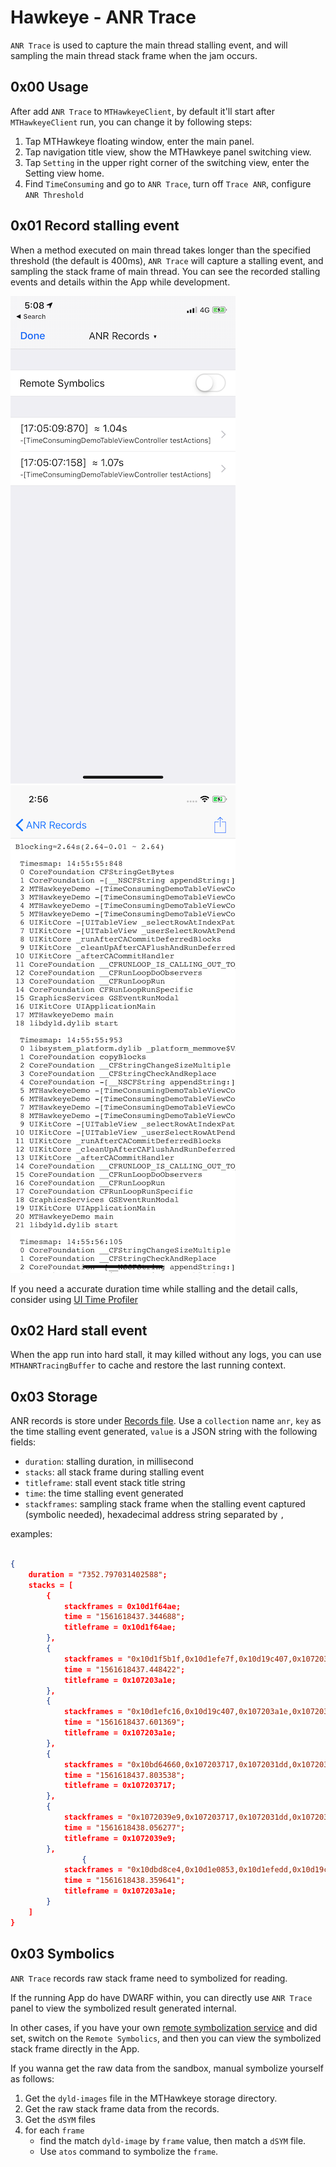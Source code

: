 # Hawkeye - ANR Trace

`ANR Trace` is used to capture the main thread stalling event, and will sampling the main thread stack frame when the jam occurs.

## 0x00 Usage

After add `ANR Trace` to `MTHawkeyeClient`, by default it'll start after `MTHawkeyeClient` run, you can change it by following steps:

1. Tap MTHawkeye floating window, enter the main panel.
2. Tap navigation title view, show the MTHawkeye panel switching view.
3. Tap `Setting` in the upper right corner of the switching view, enter the Setting view home.
4. Find `TimeConsuming` and go to `ANR Trace`, turn off `Trace ANR`, configure `ANR Threshold`

## 0x01 Record stalling event

When a method executed on main thread takes longer than the specified threshold (the default is 400ms), `ANR Trace` will capture a stalling event, and sampling the stack frame of main thread. You can see the recorded stalling events and details within the App while development.

![ANR Record list](./anr-record-list.png) ![ANR Record detail](./anr-record-detail.png)

If you need a accurate duration time while stalling and the detail calls, consider using [UI Time Profiler](./ui-time-profiler.md)

## 0x02 Hard stall event

When the app run into hard stall, it may killed without any logs, you can use `MTHANRTracingBuffer` to cache and restore the last running context.


## 0x03 Storage

ANR records is store under [Records file](./../hawkeye-storage.md#0x02-built-in-plugin-data-storage-instructions). Use a `collection` name `anr`, `key` as the time stalling event generated, `value` is a JSON string with the following fields:

- `duration`: stalling duration, in millisecond
- `stacks`: all stack frame during stalling event 
- `titleframe`: stall event stack title string
- `time`: the time stalling event generated
- `stackframes`: sampling stack frame when the stalling event captured (symbolic needed), hexadecimal address string separated by `,`

examples:

```json

{
    duration = "7352.797031402588";
    stacks = [
        {
            stackframes = 0x10d1f64ae;
            time = "1561618437.344688";
            titleframe = 0x10d1f64ae;
        },
        {
            stackframes = "0x10d1f5b1f,0x10d1efe7f,0x10d19c407,0x107203a1e,0x107203717,0x1072031dd,0x107203119,0x11545e418,0x11545e62c,0x11524ecc8,0x11523e198,0x11526b32a,0x10d1b80f6,0x10d1b25bd,0x10d1b2c30,0x10d1b2301,0x10ecf02fd,0x115243ba1,0x10720e2e1,0x10d877540";
            time = "1561618437.448422";
            titleframe = 0x107203a1e;
        },
        {
            stackframes = "0x10d1efc16,0x10d19c407,0x107203a1e,0x107203717,0x1072031dd,0x107203119,0x11545e418,0x11545e62c,0x11524ecc8,0x11523e198,0x11526b32a,0x10d1b80f6,0x10d1b25bd,0x10d1b2c30,0x10d1b2301,0x10ecf02fd,0x115243ba1,0x10720e2e1,0x10d877540";
            time = "1561618437.601369";
            titleframe = 0x107203a1e;
        },
        {
            stackframes = "0x10bd64660,0x107203717,0x1072031dd,0x107203119,0x11545e418,0x11545e62c,0x11524ecc8,0x11523e198,0x11526b32a,0x10d1b80f6,0x10d1b25bd,0x10d1b2c30,0x10d1b2301,0x10ecf02fd,0x115243ba1,0x10720e2e1,0x10d877540";
            time = "1561618437.803538";
            titleframe = 0x107203717;
        },
        {
            stackframes = "0x1072039e9,0x107203717,0x1072031dd,0x107203119,0x11545e418,0x11545e62c,0x11524ecc8,0x11523e198,0x11526b32a,0x10d1b80f6,0x10d1b25bd,0x10d1b2c30,0x10d1b2301,0x10ecf02fd,0x115243ba1,0x10720e2e1,0x10d877540";
            time = "1561618438.056277";
            titleframe = 0x1072039e9;
        },
                {
            stackframes = "0x10dbd8ce4,0x10d1e0853,0x10d1efedd,0x10d19c407,0x107203a1e,0x107203717,0x1072031dd,0x107203119,0x11545e418,0x11545e62c,0x11524ecc8,0x11523e198,0x11526b32a,0x10d1b80f6,0x10d1b25bd,0x10d1b2c30,0x10d1b2301,0x10ecf02fd,0x115243ba1,0x10720e2e1,0x10d877540";
            time = "1561618438.359641";
            titleframe = 0x107203a1e;
        }
    ]
}
```

## 0x03 Symbolics

`ANR Trace` records raw stack frame need to symbolized for reading.

If the running App do have DWARF within, you can directly use `ANR Trace` panel to view the symbolized result generated internal.

In other cases, if you have your own [remote symbolization service](./../hawkeye-remote-symbolics.md) and did set, switch on the `Remote Symbolics`, and then you can view the symbolized stack frame directly in the App.

If you wanna get the raw data from the sandbox, manual symbolize yourself as follows:

1. Get the `dyld-images` file in the MTHawkeye storage directory.
2. Get the raw stack frame data from the records.
3. Get the `dSYM` files
4. for each `frame`
    - find the match `dyld-image` by `frame` value, then match a `dSYM` file.
    - Use `atos` command to symbolize the `frame`.
